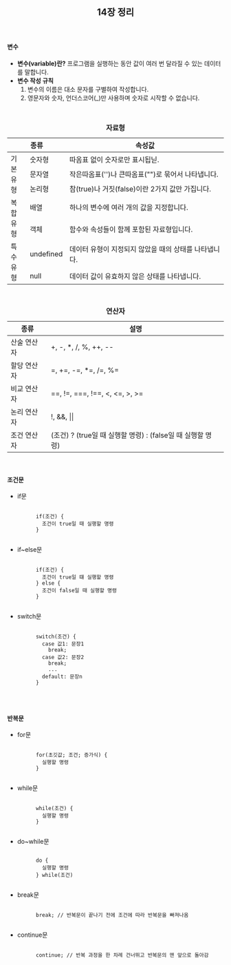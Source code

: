 <header>
  <h2>14장 정리</h2>
</header>

<body>
  <div>
    <h4>변수</h4>
    <ul>
      <li><b>변수(variable)란?</b> 프로그램을 실행하는 동안 값이 여러 번 달라질 수 있는 데이터를 말합니다.</li>
      <li><b>변수 작성 규칙</b>
        <ol>
          <li>변수의 이름은 대소 문자를 구별하여 작성합니다.</li>
          <li>영문자와 숫자, 언더스코어(_)만 사용하며 숫자로 시작할 수 없습니다.</li>
        </ol>
      </li>
    </ol>
  </div>
  <br>

  <table>
    <caption><b>자료형</b></caption>
    <thead>
      <tr>
        <th colspan="2">종류</th>
        <th>속성값</th>
      </tr>
    </thead>
    <tbody>
      <tr>
        <td rowspan="3">기본<br>유형</td>
        <td>숫자형</td>
        <td>따옴표 없이 숫자로만 표시됩닏.</td>
      </tr>
      <tr>
        <td>문자열</td>
        <td>작은따옴표('')나 큰따옴표("")로 묶어서 나타냅니다.</td>
      </tr>
      <tr>
        <td>논리형</td>
        <td>참(true)나 거짓(false)이란 2가지 값만 가집니다.</td>
      </tr>
      <tr>
        <td rowspan="2">복합<br>유형</td>
        <td>배열</td>
        <td>하나의 변수에 여러 개의 값을 지정합니다.</td>
      </tr>
      <tr>
        <td>객체</td>
        <td>함수와 속성들이 함께 포함된 자료형입니다.</td>
      </tr>
      <tr>
        <td rowspan="2">특수<br>유형</td>
        <td>undefined</td>
        <td>데이터 유형이 지정되지 않았을 때의 상태를 나타냅니다.</td>
      </tr>
      <tr>
        <td>null</td>
        <td>데이터 값이 유효하지 않은 상태를 나타냅니다.</td>
      </tr>
    </tbody>
  </table>
  <br>

  <table>
    <caption><b>연산자</b></caption>
    <thead>
      <tr>
        <th>종류</th>
        <th>설명</th>
      </tr>
    </thead>
    <tbody>
      <tr>
        <td>산술 연산자</td>
        <td>+, -, *, /, %, ++, --</td>
      </tr>
      <tr>
        <td>할당 연산자</td>
        <td>=, +=, -=, *=, /=, %=</td>
      </tr>
      <tr>
        <td>비교 연산자</td>
        <td>==, !=, ===, !==, <, <=, >, >=</td>
      </tr>
      <tr>
        <td>논리 연산자</td>
        <td>!, &&, ||</td>
      </tr>
      <tr>
        <td>조건 연산자</td>
        <td>(조건) ? (true일 때 실행할 명령) : (false일 때 실행할 명령)</td>
      </tr>
    </tbody>
  </table>
  <br>
  
  <div>
    <h4>조건문</h4>
    <ul>
      <li>if문</li>
      <pre><code>
      if(조건) {
        조건이 true일 때 실행할 명령
      }
      </code></pre>
      <li>if~else문</li>
      <pre><code>
      if(조건) {
        조건이 true일 떄 실행할 명령
      } else {
        조건이 false일 때 실행할 명령
      }
      </code></pre>
      <li>switch문</li>
      <pre><code>
      switch(조건) {
        case 값1: 문장1
          break;
        case 값2: 문장2
          break;
          ...
        default: 문장n
      }
      </code></pre>
    </ul>
  </div>
  <br>
  
  <div>
    <h4>반복문</h4>
    <ul>
      <li>for문</li>
      <pre><code>
      for(초깃값; 조건; 증가식) {
        실행할 명령
      }
      </code></pre>
      <li>while문</li>
      <pre><code>
      while(조건) {
        실행할 명령
      }
      </code></pre>
      <li>do~while문</li>
      <pre><code>
      do {
        실행할 명령
      } while(조건)
      </code></pre>
      <li>break문</li>
      <pre><code>
      break; // 반복문이 끝나기 전에 조건에 따라 반복문을 빠져나옴
      </code></pre>
      <li>continue문</li>
      <pre><code>
      continue; // 반복 과정을 한 차례 건너뛰고 반복문의 맨 앞으로 돌아감
      </code></pre>
    </ul>
  </div>
</body>
